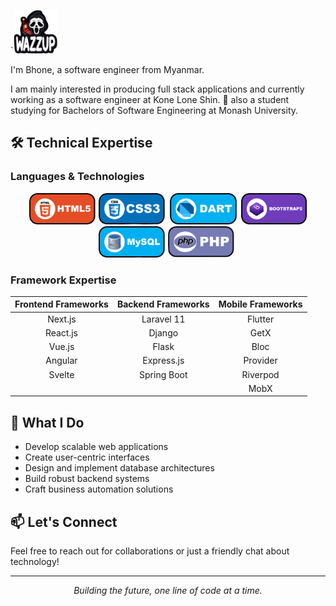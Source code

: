 `<img src="https://github.com/Irom-codesjavanhtm/Dev-Irom/blob/main/Wazzup.png" alt="WAZZUP" height="70"/>

I'm Bhone, a software engineer from Myanmar.

I am mainly interested in producing full stack applications and currently working as a software engineer at Kone Lone Shin.
📌 also a student studying for Bachelors of Software Engineering at Monash University.

## 🛠️ Technical Expertise

### Languages & Technologies
<div align="center">
  <img src="https://github.com/Irom-codesjavanhtm/Dev-Irom/blob/main/assets/HTML.jpg" alt="HTML5" height="50"/>
  <img src="https://github.com/Irom-codesjavanhtm/Dev-Irom/blob/main/assets/CSS.jpg" alt="CSS3" height="50"/>
  <img src="https://github.com/Irom-codesjavanhtm/Dev-Irom/blob/main/assets/Dart.jpg" alt="Dart" height="50"/>
  <img src="https://github.com/Irom-codesjavanhtm/Dev-Irom/blob/main/assets/BOOTSTRAP.jpg" alt="Bootstrap" height="50"/>
  <img src="https://github.com/Irom-codesjavanhtm/Dev-Irom/blob/main/assets/MySQL.svg.jpg" alt="MySQL" height="50"/>
  <img src="https://github.com/Irom-codesjavanhtm/Dev-Irom/blob/main/assets/PHP.jpg" alt="PHP" height="50"/>
</div>

### Framework Expertise

| Frontend Frameworks | Backend Frameworks | Mobile Frameworks |
|:------------------:|:------------------:|:-----------------:|
| Next.js            | Laravel 11         | Flutter           |
| React.js           | Django             | GetX              |
| Vue.js             | Flask              | Bloc              |
| Angular            | Express.js         | Provider          |
| Svelte             | Spring Boot        | Riverpod          |
|                    |                    | MobX              |

## 🚀 What I Do
- Develop scalable web applications
- Create user-centric interfaces
- Design and implement database architectures
- Build robust backend systems
- Craft business automation solutions

## 📫 Let's Connect
Feel free to reach out for collaborations or just a friendly chat about technology!

---
<div align="center">
  <i>Building the future, one line of code at a time.</i>
</div>
